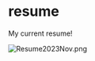 # resume
My current resume!

![Resume2023Nov.png](https://github.com/NovaBro/resume/files/Resume2023Nov.png)
